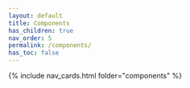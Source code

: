 ```yaml
---
layout: default
title: Components
has_children: true
nav_order: 5
permalink: /components/
has_toc: false
---
```


{% include nav_cards.html folder="components" %}